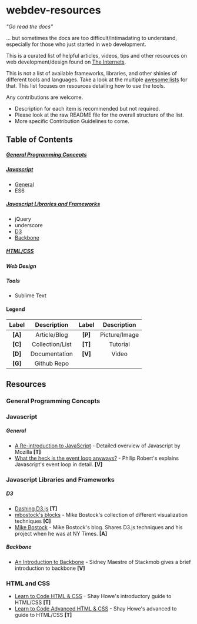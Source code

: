 # webdev-resources
*"Go read the docs"*

... but sometimes the docs are too difficult/intimadating to understand, especially for those who just started in web development.

This is a curated list of helpful articles, videos, tips and other resources on web development/design found on [The Internets](https://en.wikipedia.org/wiki/Internets). 

This is not a list of available frameworks, libraries, and other shinies of different tools and languages. Take a look at the multiple [awesome lists](https://github.com/bayandin/awesome-awesomeness) for that. This list focuses on resources detailing how to use the tools. 

Any contributions are welcome.  
- Description for each item is recommended but not required.
- Please look at the raw README file for the overall structure of the list.
- More specific Contribution Guidelines to come.

## Table of Contents

##### [General Programming Concepts](#general-programming-concepts)

##### [Javascript](#javascript)

  - [General](#general) 
  - ES6 

##### [Javascript Libraries and Frameworks](#javascript-libraries-and-frameworks) 

  - jQuery
  - underscore
  - [D3](#d3)
  - [Backbone](#backbone)

##### [HTML/CSS](#html-and-css)

##### Web Design

##### Tools

  - Sublime Text

#### Legend

|Label   | Description      |Label   | Description      |
|:------:|:----------------:|:------:|:----------------:|
|**[A]** | Article/Blog     |**[P]** | Picture/Image    |
|**[C]** | Collection/List  |**[T]** | Tutorial         |
|**[D]** | Documentation    |**[V]** | Video            |
|**[G]** | Github Repo      |

## Resources

### General Programming Concepts

### Javascript

##### General
  - [A Re-introduction to JavaScript](https://developer.mozilla.org/en-US/docs/Web/JavaScript/A_re-introduction_to_JavaScript) - Detailed overview of Javascript by Mozilla **[T]**
  - [What the heck is the event loop anyways?](https://www.youtube.com/watch?v=8aGhZQkoFbQ&list=PLyVfgU2gtItg3OOaHEPk5SmqfWHDgRenK&index=1) - Philip Robert's explains Javascript's event loop in detail. **[V]**

### Javascript Libraries and Frameworks

##### D3

  - [Dashing D3.js](https://www.dashingd3js.com/) **[T]**
  - [mbostock's blocks](http://bl.ocks.org/mbostock) - Mike Bostock's collection of different visualization techniques **[C]**
  - [Mike Bostock](http://bost.ocks.org/mike/) - Mike Bostock's blog. Shares D3.js techniques and his project when he was at NY Times. **[A]**

##### Backbone

  - [An Introduction to Backbone](https://www.youtube.com/watch?v=PcTVQyrWSSs) - Sidney Maestre of Stackmob gives a brief introduction to backbone **[V]**

### HTML and CSS

  - [Learn to Code HTML & CSS](http://learn.shayhowe.com/html-css/) - Shay Howe's introductory guide to HTML/CSS **[T]**
  - [Learn to Code Advanced HTML & CSS](http://learn.shayhowe.com/advanced-html-css/) - Shay Howe's advanced to guide to HTML/CSS **[T]**

